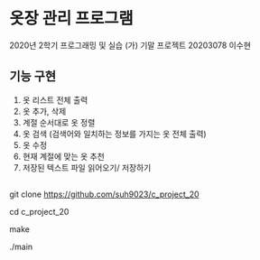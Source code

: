 # 옷장 관리 프로그램
2020년 2학기 프로그래밍 및 실습 (가) 기말 프로젝트
20203078 이수현
## 기능 구현
1. 옷 리스트 전체 출력
2. 옷 추가, 삭제
3. 계절 순서대로 옷 정렬
4. 옷 검색 (검색어와 일치하는 정보를 가지는 옷 전체 출력)
5. 옷 수정
6. 현재 계절에 맞는 옷 추천
7. 저장된 텍스트 파일 읽어오기/ 저장하기
##
git clone https://github.com/suh9023/c_project_20 

cd c_project_20

make

./main
